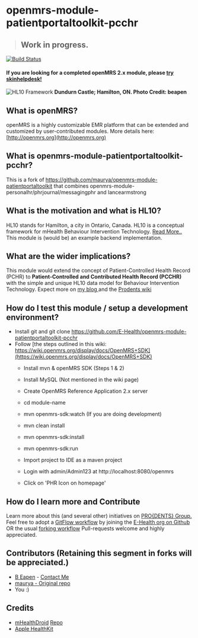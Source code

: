 # openmrs-module-patientportaltoolkit-pcchr

> ## Work in progress. 

[![Build Status](https://travis-ci.org/E-Health/openmrs-module-patientportaltoolkit-pcchr.svg)](https://travis-ci.org/E-Health/openmrs-module-patientportaltoolkit-pcchr)

#### If you are looking for a completed openMRS 2.x module, please [try skinhelpdesk!](https://github.com/dermatologist/openmrs-module-skinhelpdesk)

![HL10 Framework](https://raw.github.com/E-Health/openmrs-module-patientportaltoolkit-pcchr/master/docs/hl10-github.png)
**Dundurn Castle; Hamilton, ON. Photo Credit: beapen**

## What is openMRS?

openMRS is a highly customizable EMR platform that can be extended and customized by user-contributed modules. More details here: [http://openmrs.org](http://openmrs.org)

## What is openmrs-module-patientportaltoolkit-pcchr?

This is a fork of https://github.com/maurya/openmrs-module-patientportaltoolkit that combines openmrs-module-personalhr/phrjournal/messagingphr and lancearmstrong

## What is the motivation and what is HL10?

HL10 stands for Hamilton, a city in Ontario, Canada. HL10 is a conceptual framework for mHealth Behaviour Intervention Technology. [Read More..](http://nuchange.ca/2015/10/hl10-what-is-it.html)
This module is (would be) an example backend implementation.

## What are the wider implications?

This module would extend the concept of Patient-Controlled Health Record (PCHR) to **Patient-Controlled and Contributed Health Record (PCCHR)** with the simple and unique HL10 data model for Behaviour Intervention Technology. 
Expect more on [my blog ](http://nuchange.ca) and the [Prodents wiki](http://wiki.prodents.com)

## How do I test this module / setup a development environment?
- Install git and git clone https://github.com/E-Health/openmrs-module-patientportaltoolkit-pcchr
- Follow [the steps outlined in this wiki: https://wiki.openmrs.org/display/docs/OpenMRS+SDK](https://wiki.openmrs.org/display/docs/OpenMRS+SDK)
	- Install mvn & openMRS SDK (Steps 1 & 2)
	- Install MySQL (Not mentioned in the wiki page)
	- Create OpenMRS Reference Application 2.x server
	- cd module-name
	- mvn openmrs-sdk:watch  (If you are doing development)
	- mvn clean install
	- mvn openmrs-sdk:install
	- mvn openmrs-sdk:run
	- Import project to IDE as a maven project

	- Login with admin/Admin123 at http://localhost:8080/openmrs
	- Click on 'PHR Icon on homepage'


## How do I learn more and Contribute

Learn more about this (and several other) initiatives on [PRO{DENTS} Group.](http://prodents.com)
Feel free to adopt a [GitFlow workflow](https://www.atlassian.com/git/tutorials/comparing-workflows/gitflow-workflow) by joining the [E-Health org on Github](https://github.com/E-Health) OR the usual [forking workflow](https://www.atlassian.com/git/tutorials/comparing-workflows/forking-workflow)
Pull-requests welcome and highly appreciated.
  
## Contributors (Retaining this segment in forks will be appreciated.)

- [B Eapen](http://nuchange.ca) - [Contact Me](http://nuchange.ca/contact)
- [maurya - Original repo](https://github.com/maurya)
- You :)

## Credits

- [mHealthDroid](http://link.springer.com/chapter/10.1007%2F978-3-319-13105-4_14) [Repo](https://github.com/mHealthTechnologies/mHealthDroid)
- [Apple HealthKit](https://developer.apple.com/healthkit/)